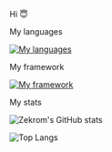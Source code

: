 Hi 😇

 My languages 
 
 [![ My languages](https://skillicons.dev/icons?i=html,css,php,javascript,python,flutter&perline=3)](https://skillicons.dev)

My framework

[![ My framework](https://skillicons.dev/icons?i=bootstrap,react,jquery,nodejs&perline=4)](https://skillicons.dev)

My stats 

![Zekrom's GitHub stats](https://github-readme-stats.vercel.app/api?username=ZekromDev&show_icons=true&theme=radical)

![Top Langs](https://github-readme-stats.vercel.app/api/top-langs/?username=ZekromDev&hide_progress=true)
